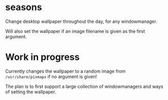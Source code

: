 # seasons

Change desktop wallpaper throughout the day, for any windowmanager.

Will also set the wallpaper if an image filename is given as the first argument.

# Work in progress

Currently changes the wallpaper to a random image from `/usr/share/pixmaps` if no argument is given!

The plan is to first support a large collection of windowmanagers and ways of setting the wallpaper.
